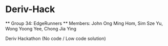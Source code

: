# Deriv-Hack

** Group 34: EdgeRunners
** Members: John Ong Ming Hom, Sim Sze Yu, Wong Yoong Yee, Chong Jia Ying

Deriv Hackathon (No code / Low code solution)
